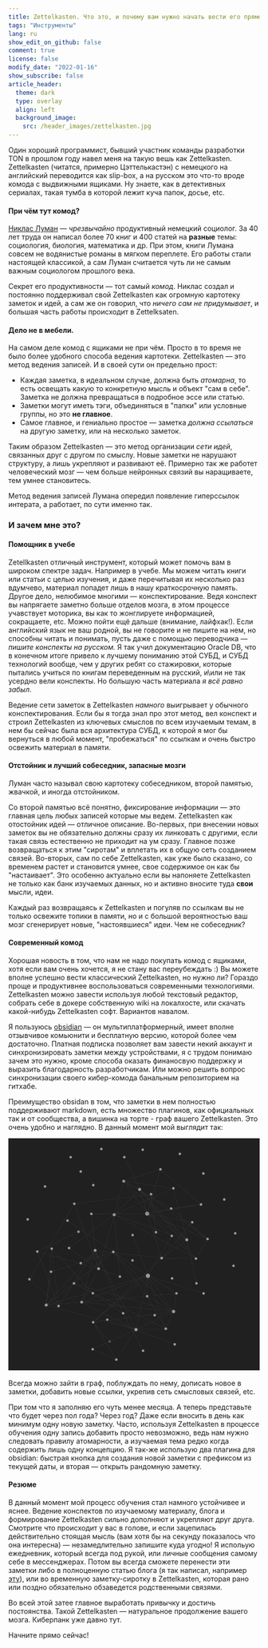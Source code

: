 ```yaml
---
title: Zettelkasten. Что это, и почему вам нужно начать вести его прямо сейчас!
tags: "Инструменты"
lang: ru
show_edit_on_github: false
comment: true
license: false
modify_date: "2022-01-16"
show_subscribe: false
article_header:
  theme: dark
  type: overlay
  align: left
  background_image:
    src: /header_images/zettelkasten.jpg
---
```


Один хороший программист, бывший участник команды разработки TON в прошлом году навел меня на такую вешь как Zettelkasten. 
Zettelkasten (читатся, примерно Цэттелькастэн) с немецкого на английский переводится как slip-box, а на русском это что-то вроде комода с выдвижными ящиками. Ну знаете, как в детективных сериалах, такая тумба в которой лежит куча папок, досье, etc.
<!--more-->

#### При чём тут комод?

[Никлас Луман](https://ru.wikipedia.org/wiki/%D0%9B%D1%83%D0%BC%D0%B0%D0%BD,_%D0%9D%D0%B8%D0%BA%D0%BB%D0%B0%D1%81) — *чрезвычайно* продуктивный немецкий социолог. За 40 лет труда он написал более 70 книг и 400 статей на **разные** темы: социология, биология, математика и др. При этом, книги Лумана совсем не водянистые романы в мягком переплете. Его работы стали настоящей классикой, а сам Луман считается чуть ли не самым важным социологом прошлого века. 

Секрет его продуктивности — тот самый *комод*. Никлас создал и постоянно поддерживал свой Zettelkasten как огромную картотеку заметок и идей, а сам же он говорил, что *ничего сам не придумывает*, и большая часть работы происходит в Zettelksaten.

#### Дело не в мебели.

На самом деле комод с ящиками не при чём. Просто в то время не было более удобного способа ведения картотеки. Zettelkasten — это метод ведения записей. И в своей сути он предельно прост:
- Каждая заметка, в идеальном случае, должна быть *атомарна*, то есть освещать какую то конкретную мысль и объект "сам в себе". Заметка не должна превращаться в подробное эссе или статью.
- Заметки могут иметь тэги, объединяться в "папки" или условные группы, но это **не главное**.
- Самое главное, и гениально простое — заметка *должна ссылаться* на другую заметку, или на несколько заметок.

Таким образом Zettelkasten — это метод организации *сети идей*, связанных друг с другом по смыслу. Новые заметки не нарушают структуру, а лишь укрепляют и развивают её. Примерно так же работет человеческий мозг — чем больше нейронных связий вы наращиваете, тем умнее становитесь.

Метод ведения записей Лумана опередил появление гиперссылок интерата, а работает, по сути именно так.

### И зачем мне это?
#### Помощник в учебе
Zetellkasten отличный инструмент, который может помочь вам в широком спектре задач. Например в учебе. Мы можем читать книги или статьи с целью изучения, и даже перечитывая их несколько раз вдумчево, материал попадет лишь в нашу краткосрочную память. Другое дело, нелюбимое многими — конспектирование. Ведя конспект вы напрягаете заметно больше отделов мозга, в этом процессе учавствует моторика, вы как то жонглируете информацией, сокращаете, etc. Можно пойти ещё дальше (внимание, лайфхак!). Если английский язык не ваш родной, вы не говорите и не пишите на нем, но способны читать и понимать, пусть даже с помощью переводчика — *пишите конспекты на русском.* Я так учил документацию Oracle DB, что в конечном итоге привело к лучшему пониманию этой СУБД, и СУБД технологий вообще, чем у других ребят со стажировки, которые пытались учиться по книгам переведенным на русский, и\или не так усердно вели конспекты. Но большую часть материала *я всё равно забыл*. 

Ведение сети заметок в Zettelkasten *намного* выигрывает у обычного конспектирования. Если бы я тогда знал про этот метод, вел конспект и строил Zettelkasten из ключевых смыслов по всем изучаемым темам, в нем бы сейчас была вся архитектура СУБД, к которой я мог бы вернуться в любой момент, "пробежаться" по ссылкам и очень быстро освежить материал в памяти. 

#### Отстойник и лучший собеседник, запасные мозги

Луман часто называл свою картотеку собеседником, второй памятью, жвачкой, и иногда отстойником.

Со второй памятью всё понятно, фиксирование информации — это главная цель любых записей которые мы ведем.
Zettelkasten как отостойник идей — отличное описание. Во-первых, при внесении новых заметок вы не обязательно должны сразу их линковать с другими, если такая связь естественно не приходит на ум сразу. Главное позже возвращаться к этим "сиротам" и вплетать их в общую сеть созданием связей. Во-вторых, сам по себе Zettelkasten, как уже было сказано, со временем растет и становится умнее, свое содержимое он как бы "настаивает". Это особенно актуально если вы напоняете Zettelkasten не только как банк изучаемых данных, но и активно вносите туда **свои** мысли, идеи.

Каждый раз возвращаясь к Zettelkasten и погуляв по ссылкам вы не только освежите топики в памяти, но и с большой вероятностью ваш мозг сгенерирует новые, "настоявшиеся" идеи. Чем не собеседник? 

#### Современный комод

Хорошая новость в том, что нам не надо покупать комод с ящиками, хотя если вам очень хочется, я не стану вас переубеждать :)
Вы можете вполне успешно вести классический Zettelkasten, но нужно ли?
Гораздо проще и продуктивнее воспользоваться современными технологиями. Zettelkasten можно завести используя любой текстовый редактор, собрать себе в докере собственную wiki на локалхосте, или скачать какой-нибудь Zettelkasten софт. Вариантов навалом. 

Я пользуюсь [obsidian](https://obsidian.md/) — он мультиплатформерный, имеет вполне отзывчивое комьюнити и бесплатную версию, которой более чем достаточно. Платная подписка позволяет вам завести некий аккаунт и синхронизировать заметки между устройствами, я с трудом понимаю зачем это нужно, кроме способа оказать финаносвую поддержку и выразить благодарность разработчикам. Или можно решить вопрос синхронизации своего кибер-комода банальным репозиторием на гитхабе.

Преимущество obsidan в том, что заметки в нем полностью поддерживают markdown, есть множество плагинов, как официальных так и от сообщества, а вишинка на торте - граф вашего Zettelkasten. Это очень удобно и наглядно. В данный момент мой выглядит так:

![<img class="image image--xl" src="/images/zettelkasten.png"/>](/images/zettelkasten.png)

Всегда можно зайти в граф, поблуждать по нему, дописать новое в заметки, добавить новые ссылки, укрепив сеть смысловых связей, etc.

При том что я заполняю его чуть менее месяца. А теперь представьте что будет через пол года? Через год? Даже если вносить в день как минимум одну новую заметку.
Часто, используя Zettelkasten в процессе обучения одну запись добавить просто невозможно, ведь нам нужно следовать правилу атомарности, а изучаемая тема редко когда содержить лишь одну концепцию. Я так-же использую два плагина для obsidian: быстрая кнопка для создания новой заметки с префиксом из текущей даты, и вторая — открыть рандомную заметку.

#### Резюме

В данный момент мой процесс обучения стал намного устойчивее и яснее. Ведение конспектов по изучаемому материалу, блога и формирование Zettelkasten сильно дополняют и укрепляют друг друга. Смотрите что происходит у вас в голове, и если зацепилась действительно стоящая мысль (вам хотя бы на секунду показалось что она интересна) — незамедлительно запишите куда угодно! Я испольую ежедневник, который всегда под рукой, или личные сообщения самому себе в мессенджерах. Потом вы всегда сможете перенести эти заметки либо в полноценную статью блога (я так написал, например [эту](/2022/01/15/my_interviews_experience.html)), или во временную заметку-сиротку в Zettelkasten, которая рано или поздно обязательно обзаведется родственными связями. 

Во всей этой затее главное выработать привычку и достичь постоянства. Такой Zettelkasten — натуральное продолжение вашего мозга. Киберпанк уже давно тут.

Начните прямо сейчас!
